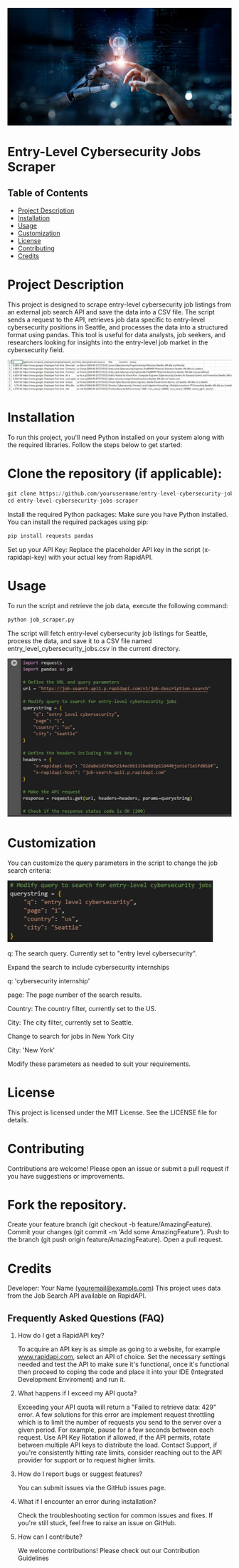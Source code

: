 ![Artificial_Intelligence](Artificial_Intelligence.jpg)
# Entry-Level Cybersecurity Jobs Scraper
## Table of Contents
- [Project Description](#project-description)
- [Installation](#installation)
- [Usage](#usage)
- [Customization](#customization)
- [License](#license)
- [Contributing](#contributing)
- [Credits](#credits)

# Project Description
This project is designed to scrape entry-level cybersecurity job listings from an external job search API and save the data into a CSV file. The script sends a request to the API, retrieves job data specific to entry-level cybersecurity positions in Seattle, and processes the data into a structured format using pandas. This tool is useful for data analysts, job seekers, and researchers looking for insights into the entry-level job market in the cybersecurity field.

![csv](csv.jpg)

# Installation
To run this project, you'll need Python installed on your system along with the required libraries. Follow the steps below to get started:

# Clone the repository (if applicable):

<!-- python code block -->
```python
git clone https://github.com/yourusername/entry-level-cybersecurity-jobs-scraper.git
cd entry-level-cybersecurity-jobs-scraper
```

Install the required Python packages: Make sure you have Python installed. You can install the required packages using pip:

<!-- python code block -->
```python
pip install requests pandas
```
Set up your API Key: Replace the placeholder API key in the script (x-rapidapi-key) with your actual key from RapidAPI.

# Usage
To run the script and retrieve the job data, execute the following command:

<!-- python code block -->
```python
python job_scraper.py
```
The script will fetch entry-level cybersecurity job listings for Seattle, process the data, and save it to a CSV file named entry_level_cybersecurity_jobs.csv in the current directory.

![code](code.jpg)

# Customization
You can customize the query parameters in the script to change the job search criteria:

![query](query.jpg)

q: The search query. Currently set to "entry level cybersecurity".

Expand the search to include cybersecurity internships

q: 'cybersecurity internship'

page: The page number of the search results.

Country: The country filter, currently set to the US.

City: The city filter, currently set to Seattle.

Change to search for jobs in New York City

City: 'New York'

Modify these parameters as needed to suit your requirements.

# License
This project is licensed under the MIT License. See the LICENSE file for details.

# Contributing
Contributions are welcome! Please open an issue or submit a pull request if you have suggestions or improvements.

# Fork the repository.
Create your feature branch (git checkout -b feature/AmazingFeature).
Commit your changes (git commit -m 'Add some AmazingFeature').
Push to the branch (git push origin feature/AmazingFeature).
Open a pull request.
# Credits
Developer: Your Name (youremail@example.com)
This project uses data from the Job Search API available on RapidAPI.

## Frequently Asked Questions (FAQ)
1. How do I get a RapidAPI key?

   To acquire an API key is as simple as going to a website, for example www.rapidapi.com, select an API of choice. Set the necessary settings needed and test the API to make sure it's functional, once it's functional then proceed to coping the code and place it into your IDE (Integrated Development Enviroment) and run it.

2. What happens if I exceed my API quota?

   Exceeding your API quota will return a "Failed to retrieve data: 429" error. A few solutions for this error are implement request throttling which is to limit the number of requests you send to the server over a given period. For example, pause for a few seconds between each request. Use API Key Rotation if allowed, if the API permits, rotate between multiple API keys to distribute the load. Contact Support, if you're consistently hitting rate limits, consider reaching out to the API provider for support or to request higher limits.

3. How do I report bugs or suggest features?

   You can submit issues via the GitHub issues page.

4. What if I encounter an error during installation?

   Check the troubleshooting section for common issues and fixes. If you're still stuck, feel free to raise an issue on GitHub.

5. How can I contribute?

   We welcome contributions! Please check out our Contribution Guidelines
